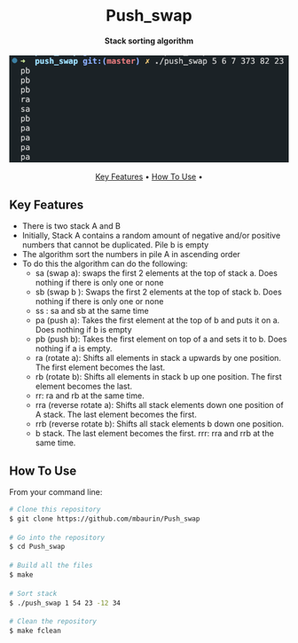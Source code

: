 <h1 align="center">
  <br>
  Push_swap
  <br>
</h1>

<h4 align="center">Stack sorting algorithm</h4>

<p align="center">
  <img src="https://github.com/mbaurin/42-common-core/blob/main/Push_swap/public/assets/preview.png?raw=true" alt="logo"/>
</p>

<p align="center">
  <a href="#key-features">Key Features</a> •
  <a href="#how-to-use">How To Use</a> •
</p>

## Key Features

* There is two stack A and B
* Initially, Stack A contains a random amount of negative and/or positive numbers that cannot be duplicated. Pile b is empty
* The algorithm sort the numbers in pile A in ascending order
* To do this the algorithm can do the following:
    * sa (swap a): swaps the first 2 elements at the top of stack a. Does nothing if there is only one or none
    * sb (swap b ): Swaps the first 2 elements at the top of stack b. Does nothing if there is only one or none
    * ss : sa and sb at the same time
    * pa (push a): Takes the first element at the top of b and puts it on a. Does nothing if b is empty
    * pb (push b): Takes the first element on top of a and sets it to b. Does nothing if a is empty.
    * ra (rotate a): Shifts all elements in stack a upwards by one position. The first element becomes the last.
    * rb (rotate b): Shifts all elements in stack b up one position. The first element becomes the last.
    * rr: ra and rb at the same time.
    * rra (reverse rotate a): Shifts all stack elements down one position of A stack. The last element becomes the first.
    * rrb (reverse rotate b): Shifts all stack elements b down one position.
    * b stack. The last element becomes the first. rrr: rra and rrb at the same time.

## How To Use

From your command line:

```bash
# Clone this repository
$ git clone https://github.com/mbaurin/Push_swap

# Go into the repository
$ cd Push_swap

# Build all the files
$ make

# Sort stack
$ ./push_swap 1 54 23 -12 34

# Clean the repository
$ make fclean
```
